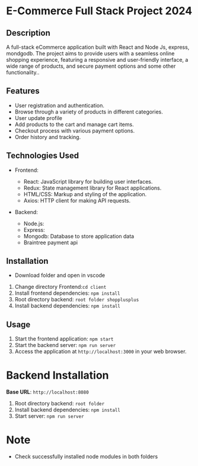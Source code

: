 # E-Commerce Full Stack Project 2024


## Description

A full-stack eCommerce application built with React and Node Js, express, mondgodb. The project aims to provide users with a seamless online shopping experience, featuring a responsive and user-friendly interface, a wide range of products, and secure payment options and some other functionality..


## Features

- User registration and authentication.
- Browse through a variety of products in different categories.
- User update profile
- Add products to the cart and manage cart items.
- Checkout process with various payment options.
- Order history and tracking.


## Technologies Used

- Frontend:
  - React: JavaScript library for building user interfaces.
  - Redux: State management library for React applications.
  - HTML/CSS: Markup and styling of the application.
  - Axios: HTTP client for making API requests.
 

- Backend:
  - Node.js:
  - Express:
  - Mongodb: Database to store application data
  - Braintree payment api

  

## Installation
  - Download folder and open in vscode
1. Change directory Frontend:`cd client`
2. Install frontend dependencies: `npm install`
3. Root directory backend: `root folder shopplusplus`
4. Install backend dependencies: `npm install`

## Usage

1. Start the frontend application: `npm start`
2. Start the backend server: `npm run server`
3. Access the application at `http://localhost:3000` in your web browser.



# Backend Installation

**Base URL**: `http://localhost:8080`

   1. Root directory backend: `root folder`
   2. Install backend dependencies: `npm install`
   3. Start server: `npm run server`


# Note 

  - Check successfully installed node modules in both folders
